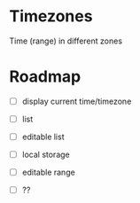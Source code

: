 # Timezones

Time (range) in different zones

# Roadmap

- [ ] display current time/timezone
- [ ] list
- [ ] editable list
- [ ] local storage
- [ ] editable range
- [ ] ??

